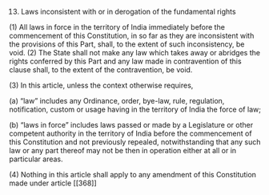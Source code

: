 13. Laws inconsistent with or in derogation of the fundamental rights

(1) All laws in force in the territory of India immediately before the commencement of this Constitution, in so far as they are inconsistent with the provisions of this Part, shall, to the extent of such inconsistency, be void.
(2) The State shall not make any law which takes away or abridges the rights conferred by this Part and any law made in contravention of this clause shall, to the extent of the contravention, be void.

(3) In this article, unless the context otherwise requires,

(a) “law” includes any Ordinance, order, bye-law, rule, regulation, notification, custom or usage having in the territory of India the force of law;

(b) “laws in force” includes laws passed or made by a Legislature or other competent authority in the territory of India before the commencement of this Constitution and not previously repealed, notwithstanding that any such law or any part thereof may not be then in operation either at all or in particular areas.

(4) Nothing in this article shall apply to any amendment of this Constitution made under article [[368]] 

